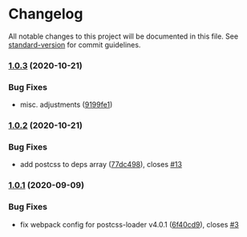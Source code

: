 # Changelog

All notable changes to this project will be documented in this file. See [standard-version](https://github.com/conventional-changelog/standard-version) for commit guidelines.

### [1.0.3](https://github.com/ngneat/tailwind/compare/v1.0.2...v1.0.3) (2020-10-21)


### Bug Fixes

* misc. adjustments ([9199fe1](https://github.com/ngneat/tailwind/commit/9199fe1d39e1f6bad5b0b0d03dc79e1e1e8c726b))

### [1.0.2](https://github.com/ngneat/tailwind/compare/v1.0.1...v1.0.2) (2020-10-21)


### Bug Fixes

* add postcss to deps array ([77dc498](https://github.com/ngneat/tailwind/commit/77dc4986e867372c6fa70c5c81041c6cc83697ec)), closes [#13](https://github.com/ngneat/tailwind/issues/13)

### [1.0.1](https://github.com/ngneat/tailwind/compare/v1.0.0...v1.0.1) (2020-09-09)


### Bug Fixes

* fix webpack config for postcss-loader v4.0.1 ([6f40cd9](https://github.com/ngneat/tailwind/commit/6f40cd91d90804b9dbec8870e1b0f4dcf98c83aa)), closes [#3](https://github.com/ngneat/tailwind/issues/3)
